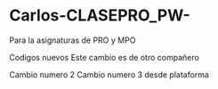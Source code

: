 # Carlos-CLASEPRO_PW-
Para la asignaturas de PRO y MPO

Codigos nuevos
Este cambio es de otro compañero

Cambio numero 2
Cambio numero 3 desde plataforma
